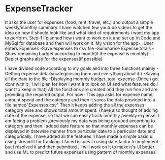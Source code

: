 # ExpenseTracker
It asks the user for expenses (food, rent, travel, etc.) and output a simple weekly/monthly  summary.
I have watched few youtube videos to get the idea on how it should look like and what kind of requirements i want my app to perform.
Step-1 I planned how i want to work on it and set up VsCode and MySql for database and then will work on it.
My vision for the app-
-User enters Expenses
-Save expenses to csv file
-Summarise Expense totals
-Show remaining budget according to month(if the expense is monthly)
-Depict graphs also for the expenses(if possible)

I have divided code according to my goals and into three functions mainly
-Getting expense details(categorising them and everything about it )
-Saving all the data to the file
-Displaying monthly budget ,total expense 
(Once i get donr with it , I will plan for how i want it to look on UI and what features do i want to keep in that)
All the functions are created and they run fine and are providing the required output.
For now- This app asks for expense name, amount spend and the category and then it saves the data provided into a file named"Expenses.csv" Then it keeps adding the all the expenses category wise and shows total amount spent.
I have also thought of adding date of the expense, so that we can easily track monthly /weekly expense.
I am facing a problem ,previously my data was being grouped according to category and then i added date feature so that monthly expenses can be displayed in datewise manner from particular date to a particular date and categorically. 
I have added all the features.
I have made a simple basic ui using streamlit for tracking.
I faced issues in using date factor to implement but i resolved it and then submitted .
I will work on it to make it's UI better and use ML to predict future expenses using pattern of monthly expenses.





